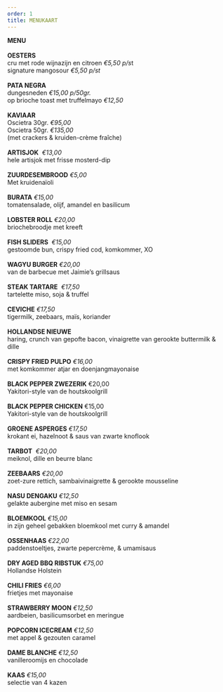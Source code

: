 ```yaml
---
order: 1
title: MENUKAART
---
```

**MENU** \
\
**OESTERS**\
cru met rode wijnazijn en citroen *€5,50 p/s*t\
signature mangosour *€5,50 p/st*\
\
**PATA NEGRA**\
dungesneden *€15,00 p/50gr.*\
op brioche toast met truffelmayo *€12,50*\
\
**KAVIAAR**\
Oscietra 30gr. *€95,00*\
Oscietra 50gr. *€135,00*\
(met crackers & kruiden-crème fraîche)\
\
**ARTISJOK**  *€13,00*\
hele artisjok met frisse mosterd-dip\
\
**ZUURDESEMBROOD** *€5,00*\
Met kruidenaïoli\
\
**BURATA** *€15,00*\
tomatensalade, olijf, amandel en basilicum           \
\
**LOBSTER ROLL** *€20,00*\
briochebroodje met kreeft\
\
**FISH SLIDERS**  *€15,00*\
gestoomde bun, crispy fried cod, komkommer, XO\
\
**WAGYU BURGER** *€20,00*\
van de barbecue met Jaimie’s grillsaus\
\
**STEAK TARTARE**  *€17,50*\
tartelette miso, soja & truffel\
\
**CEVICHE** *€17,50*\
tigermilk, zeebaars, maïs, koriander\
\
**HOLLANDSE NIEUWE** \
haring, crunch van gepofte bacon, vinaigrette van gerookte buttermilk & dille\
\
**CRISPY FRIED PULPO** *€16,00*\
met komkommer atjar en doenjangmayonaise\
\
**BLACK PEPPER ZWEZERIK** €20,00\
Yakitori-style van de houtskoolgrill\
\
**BLACK PEPPER CHICKEN** €15,00\
Yakitori-style van de houtskoolgrill\
\
**GROENE ASPERGES** *€17,50*\
krokant ei, hazelnoot & saus van zwarte knoflook\
\
**TARBOT**  *€20,00*\
meiknol, dille en beurre blanc  \
\
**ZEEBAARS** *€20,00*\
zoet-zure rettich, sambaivinaigrette & gerookte mousseline\
\
**NASU DENGAKU** *€12,50*\
gelakte aubergine met miso en sesam\
\
**BLOEMKOOL** *€15,00*\
in zijn geheel gebakken bloemkool met curry & amandel\
\
**OSSENHAAS** *€22,00*\
paddenstoeltjes, zwarte pepercrème, & umamisaus\
\
**DRY AGED BBQ RIBSTUK** *€75,00*\
Hollandse Holstein \
\
**CHILI FRIES** *€6,00*\
frietjes met mayonaise\
\
**STRAWBERRY MOON** *€12,50*\
aardbeien, basilicumsorbet en meringue\
\
**POPCORN ICECREAM** *€12,50*\
met appel & gezouten caramel\
\
**DAME BLANCHE** *€12,50*\
vanilleroomijs en chocolade\
\
**KAAS** *€15,00*\
selectie van 4 kazen